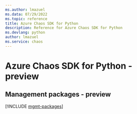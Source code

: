 ```yaml
---
ms.author: lmazuel
ms.data: 07/29/2022
ms.topic: reference
title: Azure Chaos SDK for Python
description: Reference for Azure Chaos SDK for Python
ms.devlang: python
author: lmazuel
ms.service: chaos
---
```

# Azure Chaos SDK for Python - preview

## Management packages - preview
[!INCLUDE [mgmt-packages](chaos-mgmt-index.md)]